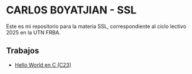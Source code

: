 # CARL0S B0YATJIAN - SSL

Este es mi repositorio para la materia SSL, correspondiente al ciclo lectivo 2025 en la UTN FRBA.

## Trabajos
- [Hello World en C (C23)](./00-CHelloWorld/)